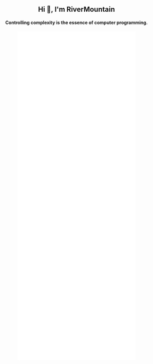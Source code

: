 <h2 align="center">Hi 👋, I'm RiverMountain</h2>
<h4 align="center">Controlling complexity is the essence of computer programming.</h4>
<p align="center">
<a href="https://github.com/wrm244?tab=repositories" target="blank"><img src="./github-metrics.svg" alt="wrm244" /></a>
</p>
